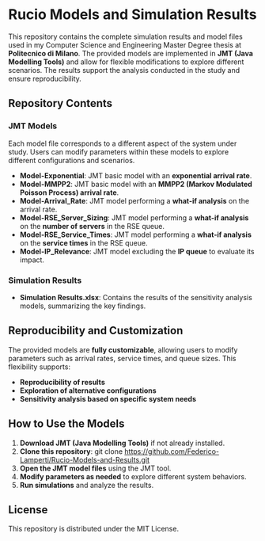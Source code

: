# Rucio Models and Simulation Results

This repository contains the complete simulation results and model files used in my Computer Science and Engineering Master Degree thesis at **Politecnico di Milano**. 
The provided models are implemented in **JMT (Java Modelling Tools)** and allow for flexible modifications to explore different scenarios. 
The results support the analysis conducted in the study and ensure reproducibility.

## Repository Contents

### JMT Models
Each model file corresponds to a different aspect of the system under study. Users can modify parameters within these models to explore different configurations and scenarios.

- **Model-Exponential**: JMT basic model with an **exponential arrival rate**.
- **Model-MMPP2**: JMT basic model with an **MMPP2 (Markov Modulated Poisson Process) arrival rate**.
- **Model-Arrival_Rate**: JMT model performing a **what-if analysis** on the arrival rate.
- **Model-RSE_Server_Sizing**: JMT model performing a **what-if analysis** on the **number of servers** in the RSE queue.
- **Model-RSE_Service_Times**: JMT model performing a **what-if analysis** on the **service times** in the RSE queue.
- **Model-IP_Relevance**: JMT model excluding the **IP queue** to evaluate its impact.

### Simulation Results
- **Simulation Results.xlsx**: Contains the results of the sensitivity analysis models, summarizing the key findings.

## Reproducibility and Customization
The provided models are **fully customizable**, allowing users to modify parameters such as arrival rates, service times, and queue sizes. This flexibility supports:
- **Reproducibility of results**
- **Exploration of alternative configurations**
- **Sensitivity analysis based on specific system needs**

## How to Use the Models
1. **Download JMT (Java Modelling Tools)** if not already installed.
2. **Clone this repository**:
   git clone https://github.com/Federico-Lamperti/Rucio-Models-and-Results.git
3. **Open the JMT model files** using the JMT tool.
4. **Modify parameters as needed** to explore different system behaviors.
5. **Run simulations** and analyze the results.

## License
This repository is distributed under the MIT License.
